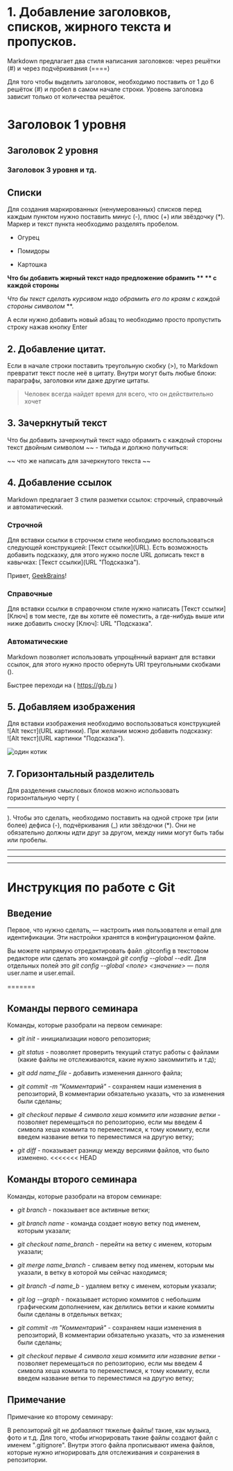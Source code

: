 # 1. Добавление заголовков, списков, жирного текста и пропусков.

Markdown предлагает два стиля написания заголовков: через решётки (#) и через подчёркивания (====)

Для того чтобы выделить заголовок, необходимо поставить от 1 до 6 решёток (#) и пробел в самом начале строки. Уровень заголовка зависит только от количества решёток.

# Заголовок 1 уровня
## Заголовок 2 уровня
### Заголовок 3 уровня и тд.

## Списки

Для создания маркированных (ненумерованных) списков перед каждым пунктом нужно поставить минус (-), плюс (+) или звёздочку (*). Маркер и текст пункта необходимо разделять пробелом.

- Огурец
+ Помидоры
* Картошка

**Что бы добавить жирный текст надо предложение обрамить ** ** с каждой стороны**

*Что бы текст сделать курсивом надо обрамить его по краям с каждой стороны символом* **. 

А если нужно добавить новый абзац то необходимо просто пропустить строку нажав кнопку Enter 

## 2. Добавление цитат. 

Если в начале строки поставить треугольную скобку (>), то Markdown превратит текст после неё в цитату. Внутри могут быть любые блоки: параграфы, заголовки или даже другие цитаты.

> Человек всегда найдет время для всего, что он действительно хочет

## 3. Зачеркнутый текст

Что бы добавить зачеркнутый текст надо обрамить с каждоый стороны текст двойным символом ~~ - тильда и должно получиться:

~~ что же написать для зачеркнутого текста ~~

## 4. Добавление ссылок

Markdown предлагает 3 стиля разметки ссылок: строчный, справочный и автоматический.

### Строчной
Для вставки ссылки в строчном стиле необходимо воспользоваться следующей конструкцией: [Текст ссылки]​(URL). Есть возможность добавить подсказку, для этого нужно после URL дописать текст в кавычках: [Текст ссылки]​(URL "Подсказка").

Привет, [GeekBrains](https://gb.ru/ "Обучающая платформа  в сфере IT")!

### Справочные

Для вставки ссылки в справочном стиле нужно написать [Текст ссылки]​[Ключ] в том месте, где вы хотите её поместить, а где-нибудь выше или ниже добавить сноску [Ключ]: URL "Подсказка".


### Автоматические 

Markdown позволяет использовать упрощённый вариант для вставки ссылок, для этого нужно просто обернуть URI треугольными скобками (<URI>).

Быстрее переходи на ( <https://gb.ru> )

## 5. Добавляем изображения

Для вставки изображения  необходимо воспользоваться конструкцией !⁠[Alt текст]​(URL картинки). При желании можно добавить подсказку: !⁠[Alt текст]​(URL картинки "Подсказка").

 ![один котик](https://avatars.mds.yandex.net/get-zen_doc/1721884/pub_5fe8cea9de81402ba889690b_5fe8cedede81402ba889c4a8/scale_1200)

## 7. Горизонтальный разделитель

Для разделения смысловых блоков можно использовать горизонтальную черту (<hr>). Чтобы это сделать, необходимо поставить на одной строке три (или более) дефиса (-), подчёркивания (_) или звёздочки (*). Они не обязательно должны идти друг за другом, между ними могут быть табы или пробелы.

---
***
___

# Инструкция по работе с Git

## Введение
Первое, что нужно сделать, — настроить имя пользователя и email для идентификации. Эти настройки хранятся в конфигурационном файле.

Вы можете напрямую отредактировать файл .gitconfig в текстовом редакторе или сделать это командой *git config --global --edit*. Для отдельных полей это *git config --global <поле> <значение>* — поля user.name и user.email.


=======
## Команды первого семинара
Команды, которые разобрали на первом семинаре:

- *git init* - инициализации нового репозитория;

- *git status* - позволяет проверить текущий статус работы с файлами (какие файлы не отслеживаются, какие нужно закоммитить и т.д);

- *git add name_file* - добавить изменения данного файла;

- *git commit -m "Комментарий"* - сохраняем наши изменения в репозиторий, В комментарии обязательно указать, что за изменения были сделаны;

- *git checkout  первые 4 символа хеша коммита или  название ветки* - позволяет перемещаться по репозиторию, если мы введем 4 символа хеша коммита то переместимся, к тому коммиту, если введем название ветки то переместимся на другую ветку;

- *git diff* - показывает разницу между версиями файлов, что было изменено.
<<<<<<< HEAD

## Команды второго семинара

Команды, которые разобрали на втором семинаре:

- *git branch* - показывает все активные ветки;
- *git branch name* - команда создает новую ветку под именем, которым указали;
- *git checkout name_branch* - перейти на ветку с именем, которым указали;
- *git merge name_branch* - сливаем ветку под именем, которым мы указали, в ветку в которой мы сейчас находимся;
- *git branch -d name_b* - удаляем ветку с именем, которым указали;
- *git log --graph* - показывает историю коммитов с небольшим графическим дополнением, как делились ветки и какие коммиты были сделаны в отдельных ветках;

- *git commit -m "Комментарий"* - сохраняем наши изменения в репозиторий, В комментарии обязательно указать, что за изменения были сделаны;

- *git checkout  первые 4 символа хеша коммита или  название ветки* - позволяет перемещаться по репозиторию, если мы введем 4 символа хеша коммита то переместимся, к тому коммиту, если введем название ветки то переместимся на другую ветку;

## Примечание

Примечание ко второму семинару:

В репозиторий git не добавляют тяжелые файлы! такие, как музыка, фото и т.д. Для того, чтобы игнорировать такие файлы создают файл с именем ".gitignore". Внутри этого файла прописывают имена файлов, которые нужно игнорировать для отслеживания и сохранения в репозитории.
